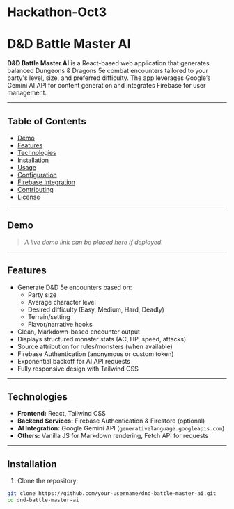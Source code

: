 # Hackathon-Oct3

# D&D Battle Master AI

**D&D Battle Master AI** is a React-based web application that generates balanced Dungeons & Dragons 5e combat encounters tailored to your party's level, size, and preferred difficulty. The app leverages Google’s Gemini AI API for content generation and integrates Firebase for user management.

---

## Table of Contents

- [Demo](#demo)
- [Features](#features)
- [Technologies](#technologies)
- [Installation](#installation)
- [Usage](#usage)
- [Configuration](#configuration)
- [Firebase Integration](#firebase-integration)
- [Contributing](#contributing)
- [License](#license)

---

## Demo

> _A live demo link can be placed here if deployed._

---

## Features

- Generate D&D 5e encounters based on:
  - Party size
  - Average character level
  - Desired difficulty (Easy, Medium, Hard, Deadly)
  - Terrain/setting
  - Flavor/narrative hooks
- Clean, Markdown-based encounter output
- Displays structured monster stats (AC, HP, speed, attacks)
- Source attribution for rules/monsters (when available)
- Firebase Authentication (anonymous or custom token)
- Exponential backoff for AI API requests
- Fully responsive design with Tailwind CSS

---

## Technologies

- **Frontend:** React, Tailwind CSS
- **Backend Services:** Firebase Authentication & Firestore (optional)
- **AI Integration:** Google Gemini API (`generativelanguage.googleapis.com`)
- **Others:** Vanilla JS for Markdown rendering, Fetch API for requests

---

## Installation

1. Clone the repository:

```bash
git clone https://github.com/your-username/dnd-battle-master-ai.git
cd dnd-battle-master-ai
```
